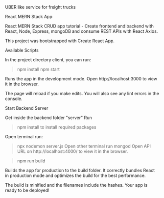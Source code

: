 UBER like service for freight trucks

React MERN Stack App

React MERN Stack CRUD app tutorial - Create frontend and backend with React, Node, Express, mongoDB and consume REST APIs with React Axios.

This project was bootstrapped with Create React App.

Available Scripts

In the project directory client, you can run:

> npm install
> npm start

Runs the app in the development mode.
Open http://localhost:3000 to view it in the browser.

The page will reload if you make edits.
You will also see any lint errors in the console.

Start Backend Server

Get inside the backend folder "server"
Run 
> npm install 
to install required packages

Open terminal run:
> npx nodemon server.js
Open other terminal run mongod
Open API URL on http://localhost:4000/ to view it in the browser.

> npm run build

Builds the app for production to the build folder.
It correctly bundles React in production mode and optimizes the build for the best performance.

The build is minified and the filenames include the hashes.
Your app is ready to be deployed!

